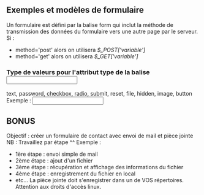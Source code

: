 ## Exemples et modèles de formulaire
Un formulaire est défini par la balise form qui inclut la méthode de transmission des données du formulaire vers une autre page par le serveur.
Si :
- method='post' alors on utilisera *$_POST['variable']*
- method='get' alors on utilisera *$_GET['variable']*


### Type de valeurs pour l'attribut type de la balise *<input>*
text, password, checkbox, radio, submit, reset, file, hidden, image, button
Exemple : <input type="text" name="nomVariable" >

## BONUS
Objectif : créer un formulaire de contact avec envoi de mail et pièce jointe
NB : Travaillez par étape ^^
Exemple :
- 1ère étape : envoi simple de mail
- 2ème étape : ajout d'un fichier
- 3ème étape : récupération et affichage des informations du fichier
- 4ème étape : enregistrement du fichier en local
- etc...
La pièce jointe doit s'enregistrer dans un de VOS répertoires. Attention aux droits d'accès linux.
